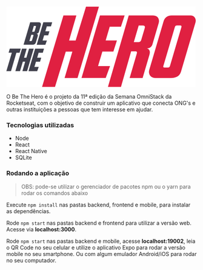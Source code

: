 ![](https://raw.githubusercontent.com/gabrielmnzs/be-the-hero/6de0fd5b7090f08fffc5b137e6d3055dbb48d2a6/frontend/src/assets/logo.svg)

O Be The Hero é o projeto da 11ª edição da Semana OmniStack da Rocketseat, com o objetivo de construir um aplicativo que conecta ONG's e outras instituições a pessoas que tem interesse em ajudar.

### Tecnologias utilizadas

-   Node
-   React
-   React Native
-   SQLite

### Rodando a aplicação

>OBS: pode-se utilizar o gerenciador de pacotes npm ou o yarn para rodar os comandos abaixo

Execute  `npm install`  nas pastas backend, frontend e mobile, para instalar as dependências.

Rode  `npm start`  nas pastas backend e frontend para utilizar a versão web. Acesse via  **localhost:3000**.

Rode  `npm start`  nas pastas backend e mobile, acesse  **localhost:19002**, leia o QR Code no seu celular e utilize o aplicativo  Expo para rodar a versão mobile no seu smartphone. Ou com algum emulador Android/iOS para rodar no seu computador.
